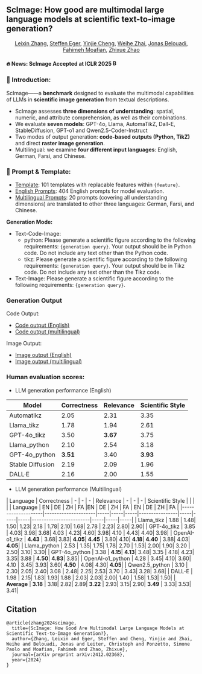 
## ScImage: How good are multimodal large language models at scientific text-to-image generation?



<div align="center",style="font-family: charter;">
    <a href="https://scholar.google.com/citations?user=dTRy2gUAAAAJ&hl=en" target="_blank">Leixin Zhang</a>,
    <a href="https://scholar.google.com/citations?user=TnuqAW0AAAAJ&hl=en" target="_blank">Steffen Eger</a>,
    <a href="https://openreview.net/profile?id=~Yinjie_Cheng1" target="_blank">Yinjie Cheng</a>,
    <a href="https://scholar.google.com/citations?user=0BU245kAAAAJ&hl=en" target="_blank">Weihe Zhai</a>,
    <a href="https://scholar.google.com/citations?user=ut5IWKwAAAAJ&hl=en" target="_blank">Jonas Belouadi</a>,
    <a href="https://scholar.google.com/citations?user=UxfiZA0AAAAJ&hl=en" target="_blank">Fahimeh Moafian</a>,
    <a href="https://scholar.google.com/citations?user=bwiMxxsAAAAJ&hl=en" target="_blank">Zhixue Zhao</a>
</div>


#### 🔥 News: **ScImage Accepted at ICLR 2025** <a href="https://huggingface.co/datasets/casszhao/ScImage" target="_blank"> <img alt="Benchmark: ScImage" src="https://img.shields.io/badge/%F0%9F%A4%97%20_Benchmark-ScImage-ffc107?color=ffc107&logoColor=white" height="15"/> </a>


    
### 🚀 Introduction: 
ScImage——a **benchmark** designed to evaluate the multimodal capabilities of LLMs in **scientific image generation** from textual descriptions. 
- ScImage assesses **three dimensions of understanding**: spatial, numeric, and attribute comprehension, as well as their combinations.
- We evaluate **seven models**: GPT-4o, Llama, AutomaTikZ, Dall-E, StableDiffusion, GPT-o1 and Qwen2.5-Coder-Instruct
- Two modes of output generation: **code-based outputs (Python, TikZ)** and direct **raster image generation**.
- Multilingual: we examine **four different input languages**: English, German, Farsi, and Chinese.

### 📝 Prompt & Template:
- [Template](template.csv): 101 templates with replacable features within `{feature}`.
- [English Prompts](prompt.csv): 404 English prompts for model evaluation.
- [Multilingual Prompts](multilingual_prompt.csv): 20 prompts (covering all understanding dimensions) are translated to other three languages: German, Farsi, and Chinese.

    
**Generation Mode:**

- Text-Code-Image:
    - python: Please generate a scientific figure according to the following requirements: `{generation query}`. Your output should be in Python code. Do not include any text other than the Python code.
    - tikz: Please generate a scientific figure according to the following requirements: `{generation query}`. Your output should be in Tikz code. Do not include any text other than the Tikz code.
- Text-Image: Please generate a scientific figure according to the following requirements: `{generation query}`.
  
### Generation Output

Code Output: 
- [Code output (English)](https://drive.google.com/drive/folders/17QPqBBCGMW1gL4t63T_3h-G02NrgsyQS?usp=sharing)
- [Code output (multilingual)](https://drive.google.com/drive/folders/1vYaRGRd6XvcT2pjZYQ2w76-b57arPGVZ?usp=sharing)

Image Output: 
- [Image output (English)](https://drive.google.com/drive/folders/1Ruj0XihQylbpORBDLWrRAC8OIb0zLORY?usp=sharing)
- [Image output (multilingual)](https://drive.google.com/drive/folders/1Ke2oL2nmXwpSSwZfh_yifyAof_XYlIGo?usp=sharing)


### Human evaluation scores: 

- LLM generation performance (English)

| Model             | Correctness | Relevance | Scientific Style |
|------------------|-------------|-----------|------------------|
| AutomatIkz        | 2.05        | 2.31      | 3.35             |
| Llama_tikz        | 1.78        | 1.94      | 2.61             |
| GPT-4o_tikz       | 3.50        | **3.67**  | 3.75             |
| Llama_python      | 2.10        | 2.54      | 3.18             |
| GPT-4o_python     | **3.51**    | 3.40      | **3.93**         |
| Stable Diffusion  | 2.19        | 2.09      | 1.96             |
| DALL·E            | 2.16        | 2.00      | 1.55             |

- LLM generation performance (Multilingual)

| Language           |  Correctness  | -  | -  | -  | Relevance | - | - | - | Scientific Style |   |  |  |
| Language           | EN | DE  | ZH  | FA  |EN | DE  | ZH  | FA  | EN | DE  | ZH  | FA  |
|--------------------|---------------------|-----|-----|-----|----------------|-----|-----|-----|------------------------|-----|-----|-----|
| Llama_tikz         | 1.88                | 1.48| 1.50| 1.23| 2.18           | 1.78| 2.10| 1.68| 2.78                   | 2.23| 2.80| 2.90|
| GPT-4o_tikz        | 3.85                | 4.03| 3.98| 3.68| 4.03           | 4.23| 4.60| 3.98| 4.10                   | 4.43| 4.40| 3.98|
| OpenAI-o1_tikz     | **4.43**            | 3.68| 3.83| **4.05**| **4.45**      | 3.80| 4.10| **4.18**| **4.40**               | 3.88| 4.03| **4.05**|
| Llama_python       | 2.53                | 1.35| 1.75| 1.78| 2.70           | 1.53| 2.00| 1.90| 3.20                   | 2.50| 3.10| 3.30|
| GPT-4o_python      | 3.38                | **4.15**| **4.13**| 3.48| 3.35   | 4.18| 4.23| 3.35| 3.88                   | **4.50**| **4.83**| 3.85|
| OpenAI-o1_python   | 4.28                | 3.45| 4.10| 3.60| 4.10           | 3.45| 3.93| 3.60| **4.50**               | 4.08| 4.30| **4.05**|
| Qwen2.5_python     | 3.10                | 2.30| 2.05| 2.40| 3.08           | 2.48| 2.25| 2.53| 3.70                   | 3.43| 3.28| 3.68|
| DALL-E             | 1.98                | 2.15| 1.83| 1.93| 1.88           | 2.03| 2.03| 2.00| 1.40                   | 1.58| 1.53| 1.50|
| **Average**        | **3.18**            | 3.18| 2.82| 2.89| **3.22**       | 2.93| 3.15| 2.90| **3.49**               | 3.33| 3.53| 3.41|


## Citation 
```
@article{zhang2024scimage,
  title={ScImage: How Good Are Multimodal Large Language Models at Scientific Text-to-Image Generation?},
  author={Zhang, Leixin and Eger, Steffen and Cheng, Yinjie and Zhai, Weihe and Belouadi, Jonas and Leiter, Christoph and Ponzetto, Simone Paolo and Moafian, Fahimeh and Zhao, Zhixue},
  journal={arXiv preprint arXiv:2412.02368},
  year={2024}
}
```

